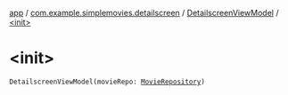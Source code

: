 [app](../../index.md) / [com.example.simplemovies.detailscreen](../index.md) / [DetailscreenViewModel](index.md) / [&lt;init&gt;](./-init-.md)

# &lt;init&gt;

`DetailscreenViewModel(movieRepo: `[`MovieRepository`](../../com.example.simplemovies.repositories/-movie-repository/index.md)`)`